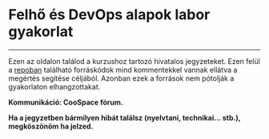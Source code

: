 # Felhő és DevOps alapok labor gyakorlat 
---
Ezen az oldalon találod a kurzushoz tartozó hivatalos jegyzeteket. Ezen felül a [repoban](https://github.com/Zsomx/devops-course-szte) található forráskódok mind kommentekkel vannak ellátva a megértés segítése céljából. Azonban ezek a források nem pótolják a gyakorlaton elhangzottakat.

**Kommunikáció: CooSpace fórum.**

**Ha a jegyzetben bármilyen hibát találsz (nyelvtani, technikai... stb.), megköszönöm ha jelzed.**